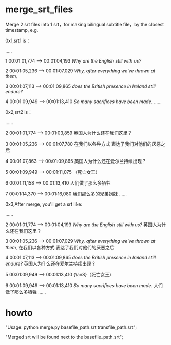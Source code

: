 # merge_srt_files

Merge 2 srt files into 1 srt，for making bilingual subtitle file，by the closest timestamp, e.g.

0x1,srt1 is：

.....

1
00:01:01,774 --> 00:01:04,193
<i>Why are the English still with us?</i>

2
00:01:05,236 --> 00:01:07,029
<i>Why, after everything we've thrown at them,</i>

3
00:01:07,113 --> 00:01:09,865
<i>does the British presence in Ireland still endure?</i>

4
00:01:09,949 --> 00:01:13,410
<i>So many sacrifices have been made.</i>
......

0x2,srt2 is：

......

2
00:01:01,774 --> 00:01:03,859
‎英国人为什么还在我们这里？

3
00:01:05,236 --> 00:01:07,780
‎在我们以各种方式 ‎表达了我们对他们的厌恶之后

4
00:01:07,863 --> 00:01:09,865
‎英国人为什么还在爱尔兰持续出现？

5
00:01:09,949 --> 00:01:11,075
‎（死亡女王）

6
00:01:11,158 --> 00:01:13,410
‎人们做了那么多牺牲

7
00:01:14,370 --> 00:01:16,080
‎我们那么多的兄弟姐妹
......

0x3,After merge, you'll get a srt like:

......

2
00:01:01,774 --> 00:01:04,193
<i>Why are the English still with us?</i>
‎英国人为什么还在我们这里？

3
00:01:05,236 --> 00:01:07,029
<i>Why, after everything we've thrown at them,</i>
‎在我们以各种方式 ‎表达了我们对他们的厌恶之后

4
00:01:07,113 --> 00:01:09,865
<i>does the British presence in Ireland still endure?</i>
‎英国人为什么还在爱尔兰持续出现？

5
00:01:09,949 --> 00:01:13,410
{\an8}‎（死亡女王）

6
00:01:09,949 --> 00:01:13,410
<i>So many sacrifices have been made.</i>
‎人们做了那么多牺牲
......


# howto

"Usage: python merge.py basefile_path.srt transfile_path.srt";

"Merged srt will be found next to the basefile_path.srt";
